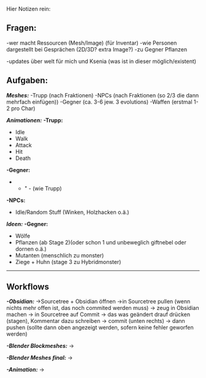 Hier Notizen rein:

##  Fragen:
-wer macht Ressourcen (Mesh/Image) (für Inventar)
-wie Personen dargestellt bei Gesprächen (2D/3D? extra Image?)
-zu Gegner Pflanzen

-updates über welt für mich und Ksenia (was ist in dieser möglich/existent)


## Aufgaben:
***Meshes:***
-Trupp (nach Fraktionen)
-NPCs (nach Fraktionen (so 2/3 die dann mehrfach einfügen))
-Gegner (ca. 3-6 jew. 3 evolutions)
-Waffen (erstmal 1-2 pro Char)

***Animationen:***
**-Trupp:**
- Idle
- Walk
- Attack
- Hit
- Death

**-Gegner:**
- - " - (wie Trupp)

**-NPCs:**
- Idle/Random Stuff (Winken, Holzhacken o.ä.)


***Ideen:***
**-Gegner:**
- Wölfe
- Pflanzen (ab Stage 2)(oder schon 1 und unbeweglich giftnebel oder dornen o.ä.)
- Mutanten (menschlich zu monster)
- Ziege + Huhn (stage 3 zu Hybridmonster)

-------------------------------------------------
## Workflows
***-Obsidian:***
->Sourcetree + Obsidian öffnen
->in Sourcetree pullen (wenn nichts mehr offen ist, das noch commited werden muss)
-> zeug in Obsidian machen
-> in Sourcetree auf Commit -> das was geändert drauf drücken (stagen), Kommentar dazu schreiben -> commit (unten rechts)
-> dann pushen (sollte dann oben angezeigt werden, sofern keine fehler geworfen werden)

***-Blender Blockmeshes:***
->


***-Blender Meshes final:***
->

***-Animation:***
->
